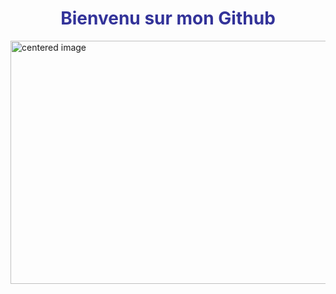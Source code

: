 <h1 style="text-align: center;">
  <span style="color: #333399;">Bienvenu sur mon Github
  </span>
</h1>

<p>
  <img style="display: block;" src="https://images.pexels.com/photos/957040/night-photograph-starry-sky-night-sky-star-  957040.jpeg?auto=compress&amp;cs=tinysrgb&amp;w=1260&amp;h=750&amp;dpr=1" alt="centered image" width="700" height="389" /></p>
